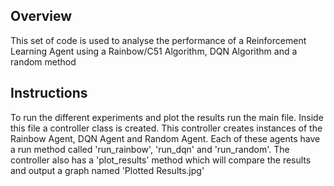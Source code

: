 ## Overview
This set of code is used to analyse the performance of a Reinforcement Learning Agent using a Rainbow/C51 Algorithm, DQN Algorithm and a random method

## Instructions
To run the different experiments and plot the results run the main file. Inside this file a controller class is created.
This controller creates instances of the Rainbow Agent, DQN Agent and Random Agent. 
Each of these agents have a run method called 'run_rainbow', 'run_dqn' and 'run_random'.
The controller also has a 'plot_results' method which will compare the results and output a graph named 'Plotted Results.jpg'